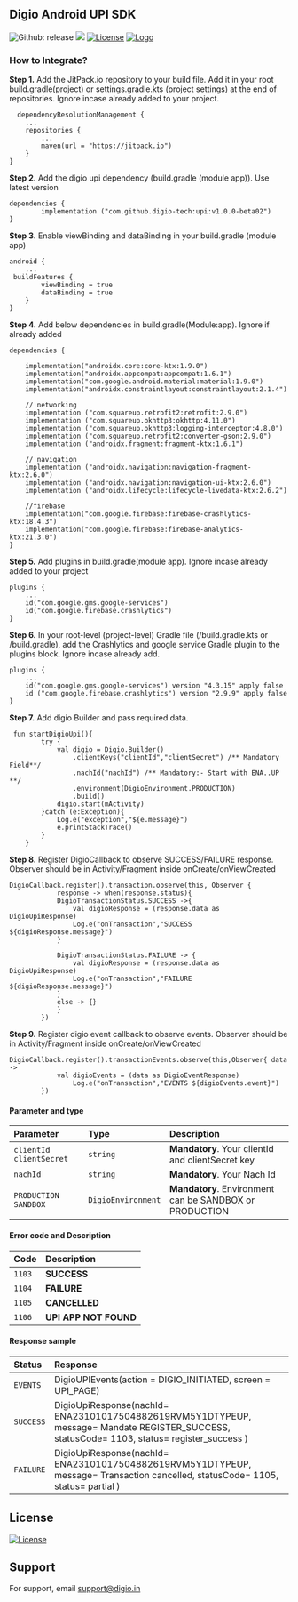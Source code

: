 ## Digio Android UPI SDK

![Github: release](https://img.shields.io/github/v/release/digio-tech/upi)
[![](https://jitpack.io/v/digio-tech/upi.svg)](https://jitpack.io/#digio-tech/upi)
[![License](https://img.shields.io/badge/License-Apache2.0-green.svg)](https://github.com/digio-tech/upi/blob/main/LICENSE)
[![Logo](https://img.shields.io/badge/Powered%20by-Digio-2979BF.svg)](https://www.digio.in)



### **How to Integrate?**

**Step 1.**
Add the JitPack.io repository to your build file. Add it in your root build.gradle(project) or settings.gradle.kts (project settings) at the end of repositories. Ignore incase already added to your project.

```
  dependencyResolutionManagement {
    ...
    repositories {
        ...
        maven(url = "https://jitpack.io")
    }
}
```


**Step 2.**
Add the digio upi dependency (build.gradle (module app)). Use latest version

	dependencies {
	        implementation ("com.github.digio-tech:upi:v1.0.0-beta02")
	}

**Step 3.**
Enable viewBinding and dataBinding in your build.gradle (module app)
```
android {
    ...
 buildFeatures {
        viewBinding = true
        dataBinding = true
    }
}    

```

**Step 4.**
Add below dependencies in build.gradle(Module:app). Ignore if already added


```
dependencies {
 
    implementation("androidx.core:core-ktx:1.9.0")
    implementation("androidx.appcompat:appcompat:1.6.1")
    implementation("com.google.android.material:material:1.9.0")
    implementation("androidx.constraintlayout:constraintlayout:2.1.4")
    
    // networking
    implementation ("com.squareup.retrofit2:retrofit:2.9.0")
    implementation ("com.squareup.okhttp3:okhttp:4.11.0")
    implementation ("com.squareup.okhttp3:logging-interceptor:4.8.0")
    implementation ("com.squareup.retrofit2:converter-gson:2.9.0")
    implementation ("androidx.fragment:fragment-ktx:1.6.1")
    
    // navigation
    implementation ("androidx.navigation:navigation-fragment-ktx:2.6.0")
    implementation ("androidx.navigation:navigation-ui-ktx:2.6.0")
    implementation ("androidx.lifecycle:lifecycle-livedata-ktx:2.6.2")

    //firebase
    implementation("com.google.firebase:firebase-crashlytics-ktx:18.4.3")
    implementation("com.google.firebase:firebase-analytics-ktx:21.3.0")
}
```

**Step 5.**
Add plugins in build.gradle(module app). Ignore incase already added to your project

```
plugins {
    ...
    id("com.google.gms.google-services")
    id("com.google.firebase.crashlytics")
}
```

**Step 6.**
In your root-level (project-level) Gradle file (<project>/build.gradle.kts or <project>/build.gradle), add the Crashlytics and google service Gradle plugin to the plugins block. Ignore incase already add.

```
plugins {
    ...
    id("com.google.gms.google-services") version "4.3.15" apply false
    id ("com.google.firebase.crashlytics") version "2.9.9" apply false
}
```

**Step 7.**
Add digio Builder and pass required data.
```
 fun startDigioUpi(){
        try {
            val digio = Digio.Builder()
                .clientKeys("clientId","clientSecret") /** Mandatory Field**/
                .nachId("nachId") /** Mandatory:- Start with ENA..UP **/
                .environment(DigioEnvironment.PRODUCTION)
                .build()
            digio.start(mActivity) 
        }catch (e:Exception){
            Log.e("exception","${e.message}")
            e.printStackTrace()
        }
    }
```
**Step 8.**
Register DigioCallback to observe SUCCESS/FAILURE response. Observer should be in Activity/Fragment inside onCreate/onViewCreated

```
DigioCallback.register().transaction.observe(this, Observer {
            response -> when(response.status){
            DigioTransactionStatus.SUCCESS ->{
                val digioResponse = (response.data as DigioUpiResponse)
                Log.e("onTransaction","SUCCESS ${digioResponse.message}")
            }

            DigioTransactionStatus.FAILURE -> {
                val digioResponse = (response.data as DigioUpiResponse)
                Log.e("onTransaction","FAILURE ${digioResponse.message}")
            }
            else -> {}
            }
        })
```

**Step 9.**
Register digio event callback to observe events. Observer should be in Activity/Fragment inside onCreate/onViewCreated
```
DigioCallback.register().transactionEvents.observe(this,Observer{ data ->
            val digioEvents = (data as DigioEventResponse)
                Log.e("onTransaction","EVENTS ${digioEvents.event}")
        })
```

#### Parameter and type


| Parameter | Type     | Description                |
| :-------- | :------- | :------------------------- |
| `clientId` `clientSecret` | `string` | **Mandatory**. Your clientId and clientSecret key  |
| `nachId` | `string` | **Mandatory**. Your Nach Id |
| `PRODUCTION` `SANDBOX` | `DigioEnvironment` | **Mandatory**. Environment can be SANDBOX or PRODUCTION |


#### Error code and Description

| Code      | Description                |
| :-------- | :------------------------- |
| `1103`| **SUCCESS**  |
| `1104`| **FAILURE**  |
| `1105`| **CANCELLED**  |
| `1106`| **UPI APP NOT FOUND**  |

#### Response sample 

| Status    | Response                |
| :-------- | :------------------------- |
| `EVENTS`| DigioUPIEvents(action = DIGIO_INITIATED, screen = UPI_PAGE)  |
| `SUCCESS`| DigioUpiResponse(nachId= ENA23101017504882619RVM5Y1DTYPEUP, message= Mandate REGISTER_SUCCESS, statusCode= 1103, status= register_success )  |
| `FAILURE`| DigioUpiResponse(nachId= ENA23101017504882619RVM5Y1DTYPEUP, message= Transaction cancelled, statusCode= 1105, status= partial )  |



## License
[![License](https://img.shields.io/badge/License-Apache2.0-green.svg)](https://github.com/digio-tech/upi/blob/main/LICENSE)


## Support

For support, email support@digio.in





